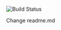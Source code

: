 

![Build Status](https://github.com/VladVynnyk/actions-task/actions/workflows/the_third_task.yml/badge.svg?branch=develop)



Change readme.md
